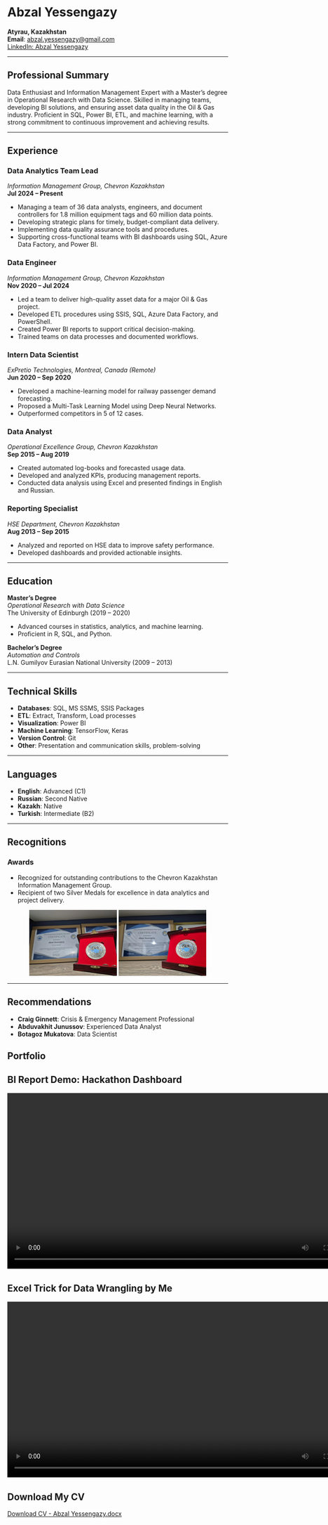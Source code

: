 # Abzal Yessengazy  
**Atyrau, Kazakhstan**  
**Email**: abzal.yessengazy@gmail.com  
[LinkedIn: Abzal Yessengazy](https://www.linkedin.com/in/abzal-yessengazy/?locale=en_US)

---

## Professional Summary  
Data Enthusiast and Information Management Expert with a Master’s degree in Operational Research with Data Science. Skilled in managing teams, developing BI solutions, and ensuring asset data quality in the Oil & Gas industry. Proficient in SQL, Power BI, ETL, and machine learning, with a strong commitment to continuous improvement and achieving results.

---

## Experience  

### **Data Analytics Team Lead**  
*Information Management Group, Chevron Kazakhstan*  
**Jul 2024 – Present**  
- Managing a team of 36 data analysts, engineers, and document controllers for 1.8 million equipment tags and 60 million data points.  
- Developing strategic plans for timely, budget-compliant data delivery.  
- Implementing data quality assurance tools and procedures.  
- Supporting cross-functional teams with BI dashboards using SQL, Azure Data Factory, and Power BI.  

### **Data Engineer**  
*Information Management Group, Chevron Kazakhstan*  
**Nov 2020 – Jul 2024**  
- Led a team to deliver high-quality asset data for a major Oil & Gas project.  
- Developed ETL procedures using SSIS, SQL, Azure Data Factory, and PowerShell.  
- Created Power BI reports to support critical decision-making.  
- Trained teams on data processes and documented workflows.  

### **Intern Data Scientist**  
*ExPretio Technologies, Montreal, Canada (Remote)*  
**Jun 2020 – Sep 2020**  
- Developed a machine-learning model for railway passenger demand forecasting.  
- Proposed a Multi-Task Learning Model using Deep Neural Networks.  
- Outperformed competitors in 5 of 12 cases.  

### **Data Analyst**  
*Operational Excellence Group, Chevron Kazakhstan*  
**Sep 2015 – Aug 2019**  
- Created automated log-books and forecasted usage data.  
- Developed and analyzed KPIs, producing management reports.  
- Conducted data analysis using Excel and presented findings in English and Russian.  

### **Reporting Specialist**  
*HSE Department, Chevron Kazakhstan*  
**Aug 2013 – Sep 2015**  
- Analyzed and reported on HSE data to improve safety performance.  
- Developed dashboards and provided actionable insights.  

---

## Education  

**Master’s Degree**  
*Operational Research with Data Science*  
The University of Edinburgh (2019 – 2020)  
- Advanced courses in statistics, analytics, and machine learning.  
- Proficient in R, SQL, and Python.  

**Bachelor’s Degree**  
*Automation and Controls*  
L.N. Gumilyov Eurasian National University (2009 – 2013)  

---

## Technical Skills  
- **Databases**: SQL, MS SSMS, SSIS Packages  
- **ETL**: Extract, Transform, Load processes  
- **Visualization**: Power BI  
- **Machine Learning**: TensorFlow, Keras
- **Version Control**: Git
- **Other**: Presentation and communication skills, problem-solving  

---

## Languages  
- **English**: Advanced (C1)  
- **Russian**: Second Native  
- **Kazakh**: Native  
- **Turkish**: Intermediate (B2)  

---

## Recognitions  

### **Awards**  
- Recognized for outstanding contributions to the Chevron Kazakhstan Information Management Group.  
- Recipient of two Silver Medals for excellence in data analytics and project delivery.

<div align="center">
  <img src="Silver2.jpeg" alt="Silver Medal 1" width="200">
  <img src="silver4.jpeg" alt="Silver Medal 2" width="200">
</div>

---
## Recommendations  
- **Craig Ginnett**: Crisis & Emergency Management Professional  
- **Abduvakhit Junussov**: Experienced Data Analyst  
- **Botagoz Mukatova**: Data Scientist


## Portfolio

## BI Report Demo: Hackathon Dashboard

<video controls width="800">
  <source src="Power BI Dashboard for Hackathon.mp4" type="video/mp4">
  <p>Your browser does not support HTML5 video. Download the video <a href="Power BI Dashboard for Hackathon.mp4">here</a>.</p>
</video>


## Excel Trick for Data Wrangling by Me

<video controls width="800">
  <source src="excelTrick.mp4" type="video/mp4">
  <p>Your browser does not support HTML5 video. Download the video <a href="ExcelTrick.mp4">here</a>.</p>
</video>

## Download My CV
[Download CV - Abzal Yessengazy.docx](CV%20-%20Abzal%20Yessengazy.docx)

